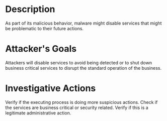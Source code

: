 # Description
As part of its malicious behavior, malware might disable services that might be problematic to their future actions.
# Attacker's Goals
Attackers will disable services to avoid being detected or to shut down business critical services to disrupt the standard operation of the business.
# Investigative Actions
Verify if the executing process is doing more suspicious actions.
Check if the services are business critical or security related.
Verify if this is a legitimate administrative action.
